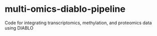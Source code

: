# multi-omics-diablo-pipeline
 Code for integrating transcriptomics, methylation, and proteomics data using DIABLO
